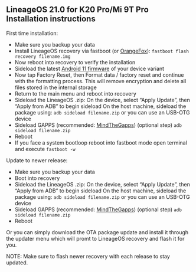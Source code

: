 ## LineageOS 21.0 for K20 Pro/Mi 9T Pro Installation instructions
First time installation:
- Make sure you backup your data
- Install LineageOS recovery via fastboot (or [OrangeFox](https://androidfilehost.com/?fid=4279422670115710816)): `fastboot flash recovery filename.img`
- Now reboot into recovery to verify the installation
- Sideload the latest [Android 11 firmware](https://xiaomifirmwareupdater.com/firmware/raphael/) of your device variant
- Now tap Factory Reset, then Format data / factory reset and continue with the formatting process. This will remove encryption and delete all files stored in the internal storage
- Return to the main menu and reboot into recovery
- Sideload the LineageOS .zip:
On the device, select “Apply Update”, then “Apply from ADB” to begin sideload
On the host machine, sideload the package using: `adb sideload filename.zip` or you can use an USB-OTG device
- Sideload GAPPS (recommended: [MindTheGapps](https://github.com/MindTheGapps/14.0.0-arm64/releases/latest)) (optional step) `adb sideload filename.zip`
- Reboot
- If you face a system bootloop reboot into fastboot mode open terminal and execute `fastboot -w`

Update to newer release:
- Make sure you backup your data
- Boot into recovery 
- Sideload the LineageOS .zip:
On the device, select “Apply Update”, then “Apply from ADB” to begin sideload
On the host machine, sideload the package using: `adb sideload filename.zip` or you can use an USB-OTG device
- Sideload GAPPS (recommended: [MindTheGapps](https://github.com/MindTheGapps/14.0.0-arm64/releases/latest)) (optional step) `adb sideload filename.zip`
- Reboot

Or you can simply download the OTA package update and install it through the updater menu which will promt to LineageOS recovery and flash it for you.

NOTE: Make sure to flash newer recovery with each release to stay updated.
